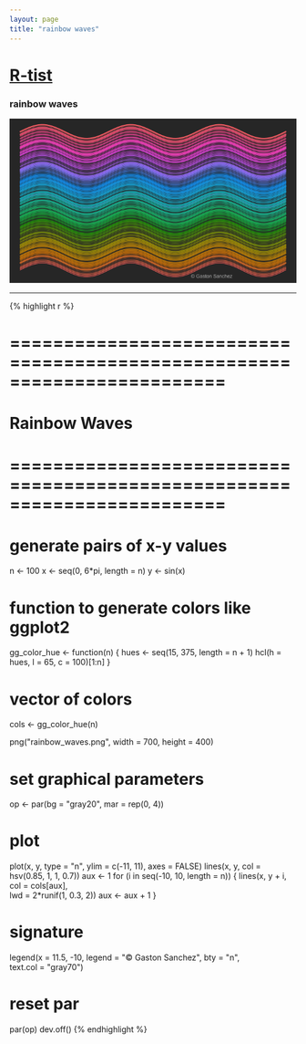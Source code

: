 ```yaml
---
layout: page
title: "rainbow waves"
---
```


# [R-tist](/artista) 

### rainbow waves 

![rainbow waves](images/artista/rainbow_waves.png) 

-----

{% highlight r %} 
# ======================================================================== 
# Rainbow Waves 
# ======================================================================== 
# generate pairs of x-y values 
n <- 100 
x <- seq(0, 6*pi, length = n) 
y <- sin(x) 
 
# function to generate colors like ggplot2 
gg_color_hue <- function(n) { 
  hues <- seq(15, 375, length = n + 1) 
  hcl(h = hues, l = 65, c = 100)[1:n] 
} 
 
# vector of colors 
cols <- gg_color_hue(n) 
 
 
png("rainbow_waves.png", width = 700, height = 400) 
# set graphical parameters 
op <- par(bg = "gray20",  mar = rep(0, 4)) 
# plot 
plot(x, y, type = "n", ylim = c(-11, 11), axes = FALSE) 
lines(x, y, col = hsv(0.85, 1, 1, 0.7)) 
aux <- 1 
for (i in seq(-10, 10, length = n)) 
{ 
  lines(x, y + i, col = cols[aux],  
        lwd = 2*runif(1, 0.3, 2)) 
  aux <- aux + 1 
} 
# signature 
legend(x = 11.5, -10, legend = "© Gaston Sanchez", bty = "n",  
       text.col = "gray70") 
# reset par 
par(op) 
dev.off() 
{% endhighlight %} 
